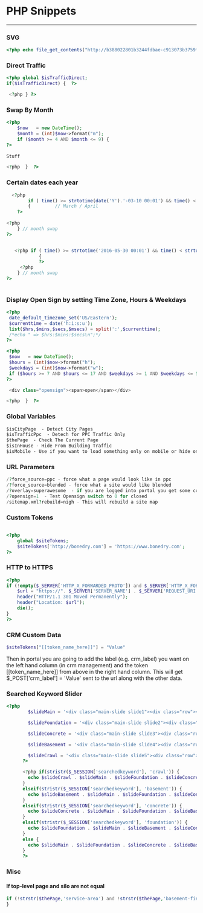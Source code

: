 # <i class="fab fa-php"></i> PHP Snippets
***
### SVG
```php
<?php echo file_get_contents("http://b388022801b3244fdbae-c913073b3759fb31d6b728a919676eab.r15.cf1.rackcdn.com/v3/templates/icons/basement_waterproofing.svg"); ?>
```

### Direct Traffic 

```php
<?php global $isTrafficDirect;
if($isTrafficDirect) {  ?>

 <?php } ?>
```

### Swap By Month

```php
<?php
    $now   = new DateTime();
    $month = (int)$now->format("m");
    if ($month >= 4 AND $month <= 9) {    
?>
 
Stuff

<?php  }  ?>
```


### Certain dates each year

```php
  <?php
  		if ( time() >= strtotime(date('Y').'-03-10 00:01') && time() < strtotime(date('Y').'-04-06 23:59') )  
  		{         // March / April
	?>
     
<?php
	} // month swap
?>


   <?php if ( time() >= strtotime('2016-05-30 00:01') && time() < strtotime('2016-06-15 23:59') )
            {
            ?>
     <?php
	} // month swap
?>       
            
```

### Display Open Sign by setting Time Zone, Hours & Weekdays

```php
<?php
 date_default_timezone_set('US/Eastern');
 $currenttime = date('h:i:s:u');
 list($hrs,$mins,$secs,$msecs) = split(':',$currenttime);
 /*echo " => $hrs:$mins:$secs\n";*/
?>

<?php
 $now   = new DateTime();
 $hours = (int)$now->format("h");
 $weekdays = (int)$now->format("w");
 if ($hours >= 7 AND $hours <= 17 AND $weekdays >= 1 AND $weekdays <= 5) {
?>

 <div class="opensign"><span>open</span></div>

<?php  }  ?>
```

### Global Variables
```txt
$isCityPage  - Detect City Pages
$isTrafficPpc  - Detech for PPC Traffic Only
$thePage  - Check The Current Page 
$isInHouse - Hide From Building Traffic
$isMobile - Use if you want to load something only on mobile or hide on mobile
```

### URL Parameters
```php
/?force_source=ppc - force what a page would look like in ppc
/?force_source=blended - force what a site would like blended
/?overlay=superawesome  - if you are logged into portal you get some cool stuff
/?opensign=1  - Test Opensign switch to 0 for closed
/sitemap.xml?rebuild=nigh - This will rebuild a site map
```


### Custom Tokens 
```php

<?php
	global $siteTokens;
	$siteTokens['http://bonedry.com'] = 'https://www.bonedry.com';  
?>
```
 
### HTTP to HTTPS 
```php
<?php
if (!empty($_SERVER['HTTP_X_FORWARDED_PROTO']) and $_SERVER['HTTP_X_FORWARDED_PROTO'] == 'http') {
    $url = "https://". $_SERVER['SERVER_NAME'] . $_SERVER['REQUEST_URI'];
    header("HTTP/1.1 301 Moved Permanently"); 
    header("Location: $url");
    die();
}
?>
```

### CRM Custom Data 
```php
$siteTokens["[[token_name_here]]"] = "Value"
```
Then in portal you are going to add the label (e.g. crm_label) you want on the left hand column (in crm management) and the token [[token_name_here]] from above in the right hand column. This will get $_POST['crm_label'] = 'Value' sent to the url along with the other data.
 
### Searched Keyword Slider
```php
<?php
        $slideMain = '<div class="main-slide slide1"><div class="row"><div class="columns main-text"><h2>Engineer-Quality Assessments</h2><h3>for All of Your Home\'s Structural Problems</h3><ul><li><a href="/foundation-repair.html">Foundation Repair</a></li><li><a href="/basement-waterproofing.html">Basement Waterproofing</a></li><li><a href="/crawl-space-repair.html">Crawl Space Repair</a></li></ul></div></div></div>';

        $slideFoundation = '<div class="main-slide slide2"><div class="row"><div class="small-12 columns main-slides-text"><h2><a href="/foundation-repair.html">Foundation Issues?</a></h2></div></div></div>';

        $slideConcrete = '<div class="main-slide slide3"><div class="row"><div class="small-12 columns main-slides-text"><h2><a href="/concrete-lifting.html">Concrete Leveling?</a></h2></div></div></div>';

        $slideBasement = '<div class="main-slide slide4"><div class="row"><div class="small-12 columns main-slides-text"><h2><a href="/basement-waterproofing.html">Wet Basement?</a></h2></div></div></div>';

        $slideCrawl = '<div class="main-slide slide5"><div class="row"><div class="small-12 columns main-slides-text"><h2><a href="/crawl-space-repair.html">Wet Crawl Space<br />&amp; sagging floors?</a></h2></div></div></div>';
      ?>

      <?php if(stristr($_SESSION['searchedkeyword'], 'crawl')) {
        echo $slideCrawl . $slideMain . $slideFoundation . $slideConcrete . $slideBasement;
      }
      elseif(stristr($_SESSION['searchedkeyword'], 'basement')) {
        echo $slideBasement . $slideMain . $slideFoundation . $slideConcrete . $slideCrawl;
      }
      elseif(stristr($_SESSION['searchedkeyword'], 'concrete')) {
        echo $slideConcrete . $slideMain . $slideFoundation . $slideBasement . $slideCrawl;
      }
      elseif(stristr($_SESSION['searchedkeyword'], 'foundation')) {
        echo $slideFoundation . $slideMain . $slideBasement . $slideConcrete . $slideCrawl;
      }
      else {
        echo $slideMain . $slideFoundation . $slideConcrete . $slideBasement . $slideCrawl;
      }
      ?>
```

### Misc
#### If top-level page and silo are not equal
```php
if (!strstr($thePage,'service-area') and !strstr($thePage,'basement-finishing') and !strstr($thePage,'sunroom')) {
}
```
